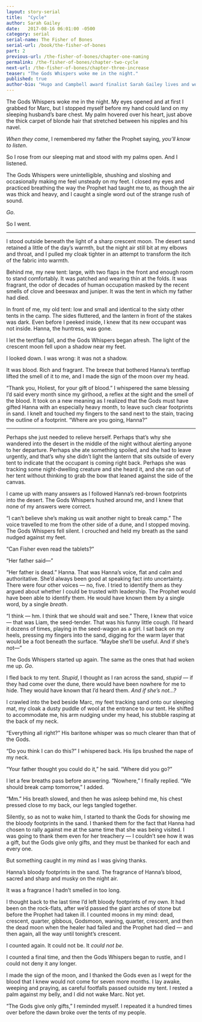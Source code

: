```yaml
---
layout: story-serial
title:  "Cycle"
author: Sarah Gailey
date:   2017-08-16 06:01:00 -0500
category: serial
serial-name: The Fisher of Bones
serial-url: /book/the-fisher-of-bones
part: 2
previous-url: /the-fisher-of-bones/chapter-one-naming
permalink: /the-fisher-of-bones/chapter-two-cycle
next-url: /the-fisher-of-bones/chapter-three-increase
teaser: "The Gods Whispers woke me in the night."
published: true
author-bio: "Hugo and Campbell award finalist Sarah Gailey lives and works in beautiful Oakland, California. Her nonfiction has been published by _Mashable_ and the _Boston Globe_, and her fiction has been published internationally. She is a regular contributor for _Tor.com_ and _Barnes & Noble_. You can find links to her work at [www.sarahgailey.com](http://www.sarahgailey.com). She tweets [@gaileyfrey](http://twitter.com/gaileyfrey)."
---
```


The Gods Whispers woke me in the night. My eyes opened and at first I grabbed for Marc, but I stopped myself before my hand could land on my sleeping husband’s bare chest. My palm hovered over his heart, just above the thick carpet of blonde hair that stretched between his nipples and his navel.

*When they come*, I remembered my father the Prophet saying, *you’ll know to listen*.

So I rose from our sleeping mat and stood with my palms open. And I listened.

The Gods Whispers were unintelligible, shushing and sloshing and occasionally making me feel unsteady on my feet. I closed my eyes and practiced breathing the way the Prophet had taught me to, as though the air was thick and heavy, and I caught a single word out of the strange rush of sound.

*Go*.

So I went.

----

I stood outside beneath the light of a sharp crescent moon. The desert sand retained a little of the day’s warmth, but the night air still bit at my elbows and throat, and I pulled my cloak tighter in an attempt to transform the itch of the fabric into warmth.

Behind me, my new tent: large, with two flaps in the front and enough room to stand comfortably. It was patched and wearing thin at the folds. It was fragrant, the odor of decades of human occupation masked by the recent smells of clove and beeswax and juniper. It was the tent in which my father had died.

In front of me, my old tent: low and small and identical to the sixty other tents in the camp. The sides fluttered, and the lantern in front of the stakes was dark. Even before I peeked inside, I knew that its new occupant was not inside. Hanna, the huntress, was gone.

I let the tentflap fall, and the Gods Whispers began afresh. The light of the crescent moon fell upon a shadow near my feet.

I looked down. I was wrong: it was not a shadow.

It was blood. Rich and fragrant. The breeze that bothered Hanna’s tentflap lifted the smell of it to me, and I made the sign of the moon over my head.

“Thank you, Holiest, for your gift of blood.” I whispered the same blessing I’d said every month since my girlhood, a reflex at the sight and the smell of the blood. It took on a new meaning as I realized that the Gods must have gifted Hanna with an especially heavy month, to leave such clear footprints in sand. I knelt and touched my fingers to the sand next to the stain, tracing the outline of a footprint. “Where are you going, Hanna?”

----

Perhaps she just needed to relieve herself. Perhaps that’s why she wandered into the desert in the middle of the night without alerting anyone to her departure. Perhaps she ate something spoiled, and she had to leave urgently, and that’s why she didn’t light the lantern that sits outside of every tent to indicate that the occupant is coming right back. Perhaps she was tracking some night-dwelling creature and she heard it, and she ran out of her tent without thinking to grab the bow that leaned against the side of the canvas.

I came up with many answers as I followed Hanna’s red-brown footprints into the desert. The Gods Whispers hushed around me, and I knew that none of my answers were correct.

“I can’t believe she’s making us wait another night to break camp.” The voice travelled to me from the other side of a dune, and I stopped moving. The Gods Whispers fell silent. I crouched and held my breath as the sand nudged against my feet.

“Can Fisher even read the tablets?”

“Her father said—”

“Her father is dead.” Hanna. That was Hanna’s voice, flat and calm and authoritative. She’d always been good at speaking fact into uncertainty. There were four other voices — no, five. I tried to identify them as they argued about whether I could be trusted with leadership. The Prophet would have been able to identify them. He would have known them by a single word, by a single *breath*.

“I think — hm. I think that we should wait and see.” There, I knew that voice — that was Liam, the seed-tender. That was his funny little cough. I’d heard it dozens of times, playing in the seed-wagon as a girl. I sat back on my heels, pressing my fingers into the sand, digging for the warm layer that would be a foot beneath the surface. “Maybe she’ll be useful. And if she’s not—”

The Gods Whispers started up again. The same as the ones that had woken me up. *Go*.

I fled back to my tent. *Stupid*, I thought as I ran across the sand, *stupid* — if they had come over the dune, there would have been nowhere for me to hide. They would have known that I’d heard them. *And if she’s not…?*

I crawled into the bed beside Marc, my feet tracking sand onto our sleeping mat, my cloak a dusty puddle of wool at the entrance to our tent. He shifted to accommodate me, his arm nudging under my head, his stubble rasping at the back of my neck.

“Everything all right?” His baritone whisper was so much clearer than that of the Gods.

“Do you think I can do this?” I whispered back. His lips brushed the nape of my neck.

“Your father thought you could do it,” he said. “Where did you go?”

I let a few breaths pass before answering. “Nowhere,” I finally replied. “We should break camp tomorrow,” I added.

“Mm.” His breath slowed, and then he was asleep behind me, his chest pressed close to my back, our legs tangled together.

Silently, so as not to wake him, I started to thank the Gods for showing me the bloody footprints in the sand. I thanked them for the fact that Hanna had chosen to rally against me at the same time that she was being visited. I was going to thank them even for her treachery — I couldn’t see how it was a gift, but the Gods give only gifts, and they must be thanked for each and every one.

But something caught in my mind as I was giving thanks.

Hanna’s bloody footprints in the sand. The fragrance of Hanna’s blood, sacred and sharp and musky on the night air.

It was a fragrance I hadn’t smelled in too long.

I thought back to the last time I’d left bloody footprints of my own. It had been on the rock-flats, after we’d passed the giant arches of stone but before the Prophet had taken ill. I counted moons in my mind: dead, crescent, quarter, gibbous, Godsmoon, waning, quarter, crescent, and then the dead moon when the healer had failed and the Prophet had died — and then again, all the way until tonight’s crescent.

I counted again. It could not be. It *could not be*.

I counted a final time, and then the Gods Whispers began to rustle, and I could not deny it any longer.

I made the sign of the moon, and I thanked the Gods even as I wept for the blood that I knew would not come for seven more months. I lay awake, weeping and praying, as careful footfalls passed outside my tent. I rested a palm against my belly, and I did not wake Marc. Not yet.

“The Gods give only gifts,” I reminded myself. I repeated it a hundred times over before the dawn broke over the tents of my people.
